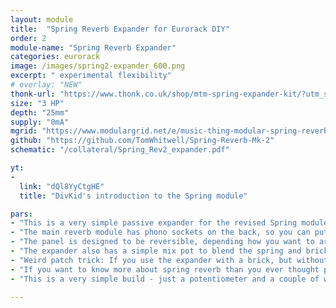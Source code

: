 ```yaml
---
layout: module
title:  "Spring Reverb Expander for Eurorack DIY"
order: 2
module-name: "Spring Reverb Expander"
categories: eurorack
image: /images/spring2-expander_600.png 
excerpt: " experimental flexibility" 
# overlay: "NEW"
thonk-url: "https://www.thonk.co.uk/shop/mtm-spring-expander-kit/?utm_source=MTM&utm_campaign=SpringExpander" 
size: "3 HP"
depth: "25mm"
supply: "0mA"
mgrid: "https://www.modulargrid.net/e/music-thing-modular-spring-reverb-mkii-expander"
github: "https://github.com/TomWhitwell/Spring-Reverb-Mk-2"
schematic: "/collateral/Spring_Rev2_expander.pdf"

yt:
- 
  link: "dQl8YyCtgHE"
  title: "DivKid's introduction to the Spring module"

pars: 
- "This is a very simple passive expander for the revised Spring module, which brings the phono connections to the front panel — ideal for smaller cases — and adds a simple mix control to blend real spring tanks with the solid state reverb 'brick'."
- "The main reverb module has phono sockets on the back, so you can put a reverb tank inside your modular case. Often, you might want to mount the spring tank outside the case; for small cases, or for access to the springs — stroking them or muting them or ‘preparing’ them in some way. This little 3hp expander makes that simple. It’s reversible, so you can arrange the cables how you like."
- "The panel is designed to be reversible, depending how you want to arrange the cable to your spring tank."
- "The expander also has a simple mix pot to blend the spring and brick reverbs together — this is a really nice effect, particularly when using feedback."
- "Weird patch trick: If you use the expander with a brick, but without a spring connected to the front or back of the module, the spring drive circuit will overdrive massively (the spring pickup is part of the feedback loop of an op amp, so without it you get open loop gain). Fading across to spring and playing with feedback and EQ can get some really crunchy, squeaky extreme distortion that can be quite controllable with the blend control."
- "If you want to know more about spring reverb than you ever thought possible, enjoy my Medium post <a href=https://medium.com/music-thing-modular-notes/everything-i-know-about-spring-reverb-1fb4b32abf87>Everything I know about spring reverb</a>."
- "This is a very simple build - just a potentiometer and a couple of wires soldered onto the PCB, but if you have any trouble the best place to find help is in the <a href=https://github.com/TomWhitwell/Spring-Reverb-Mk-2/issues>Spring Reverb Github Issues List</a>. Remember to search for closed issues as well as open ones."

--- 
```







